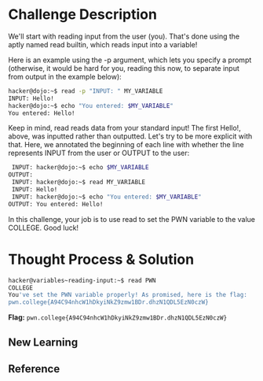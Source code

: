 # Challenge Description
We'll start with reading input from the user (you). That's done using the aptly named read builtin, which reads input into a variable!

Here is an example using the -p argument, which lets you specify a prompt (otherwise, it would be hard for you, reading this now, to separate input from output in the example below):
```bash
hacker@dojo:~$ read -p "INPUT: " MY_VARIABLE
INPUT: Hello!
hacker@dojo:~$ echo "You entered: $MY_VARIABLE"
You entered: Hello!
```
Keep in mind, read reads data from your standard input! The first Hello!, above, was inputted rather than outputted. Let's try to be more explicit with that. Here, we annotated the beginning of each line with whether the line represents INPUT from the user or OUTPUT to the user:
```bash
 INPUT: hacker@dojo:~$ echo $MY_VARIABLE
OUTPUT:
 INPUT: hacker@dojo:~$ read MY_VARIABLE
 INPUT: Hello!
 INPUT: hacker@dojo:~$ echo "You entered: $MY_VARIABLE"
OUTPUT: You entered: Hello!
```
In this challenge, your job is to use read to set the PWN variable to the value COLLEGE. Good luck!
# Thought Process & Solution

```bash
hacker@variables~reading-input:~$ read PWN
COLLEGE
You've set the PWN variable properly! As promised, here is the flag:
pwn.college{A94C94nhcW1hDkyiNkZ9zmw1BDr.dhzN1QDL5EzN0czW}
```
**Flag:** `pwn.college{A94C94nhcW1hDkyiNkZ9zmw1BDr.dhzN1QDL5EzN0czW}`
## New Learning
## Reference
